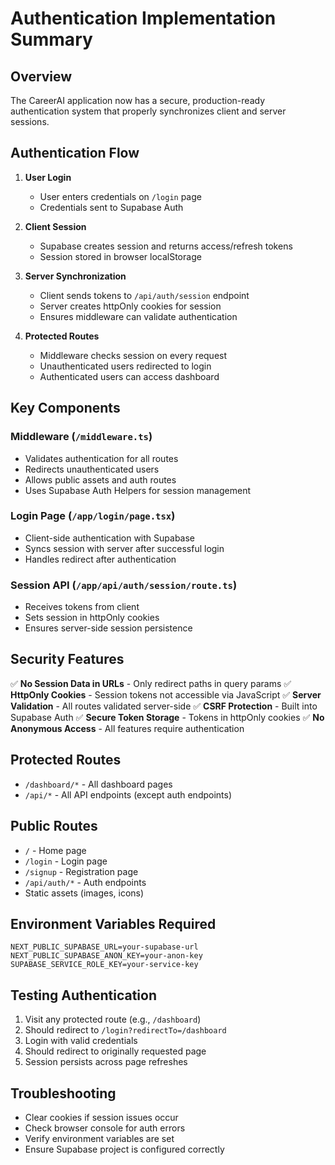 # Authentication Implementation Summary

## Overview
The CareerAI application now has a secure, production-ready authentication system that properly synchronizes client and server sessions.

## Authentication Flow

1. **User Login**
   - User enters credentials on `/login` page
   - Credentials sent to Supabase Auth

2. **Client Session**
   - Supabase creates session and returns access/refresh tokens
   - Session stored in browser localStorage

3. **Server Synchronization**
   - Client sends tokens to `/api/auth/session` endpoint
   - Server creates httpOnly cookies for session
   - Ensures middleware can validate authentication

4. **Protected Routes**
   - Middleware checks session on every request
   - Unauthenticated users redirected to login
   - Authenticated users can access dashboard

## Key Components

### Middleware (`/middleware.ts`)
- Validates authentication for all routes
- Redirects unauthenticated users
- Allows public assets and auth routes
- Uses Supabase Auth Helpers for session management

### Login Page (`/app/login/page.tsx`)
- Client-side authentication with Supabase
- Syncs session with server after successful login
- Handles redirect after authentication

### Session API (`/app/api/auth/session/route.ts`)
- Receives tokens from client
- Sets session in httpOnly cookies
- Ensures server-side session persistence

## Security Features

✅ **No Session Data in URLs** - Only redirect paths in query params
✅ **HttpOnly Cookies** - Session tokens not accessible via JavaScript
✅ **Server Validation** - All routes validated server-side
✅ **CSRF Protection** - Built into Supabase Auth
✅ **Secure Token Storage** - Tokens in httpOnly cookies
✅ **No Anonymous Access** - All features require authentication

## Protected Routes
- `/dashboard/*` - All dashboard pages
- `/api/*` - All API endpoints (except auth endpoints)

## Public Routes
- `/` - Home page
- `/login` - Login page
- `/signup` - Registration page
- `/api/auth/*` - Auth endpoints
- Static assets (images, icons)

## Environment Variables Required
```
NEXT_PUBLIC_SUPABASE_URL=your-supabase-url
NEXT_PUBLIC_SUPABASE_ANON_KEY=your-anon-key
SUPABASE_SERVICE_ROLE_KEY=your-service-key
```

## Testing Authentication
1. Visit any protected route (e.g., `/dashboard`)
2. Should redirect to `/login?redirectTo=/dashboard`
3. Login with valid credentials
4. Should redirect to originally requested page
5. Session persists across page refreshes

## Troubleshooting
- Clear cookies if session issues occur
- Check browser console for auth errors
- Verify environment variables are set
- Ensure Supabase project is configured correctly